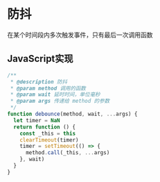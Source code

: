 # 防抖
在某个时间段内多次触发事件，只有最后一次调用函数

## JavaScript实现
```javascript
/**
 * @description 防抖
 * @param method 调用的函数
 * @param wait 延时时间，单位毫秒
 * @param args 传递给 method 的参数
 */
function debounce(method, wait, ...args) {
  let timer = NaN
  return function () {
    const _this = this
    clearTimeout(timer)
    timer = setTimeout(() => {
      method.call(_this, ...args)
    }, wait)
  }
}
```
